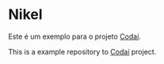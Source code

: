 # Nikel

Este é um exemplo para o projeto [Codaí](https://plataforma.growdev.com.br/curso/codai).

This is a example repository to [Codaí](https://plataforma.growdev.com.br/curso/codai) project.
